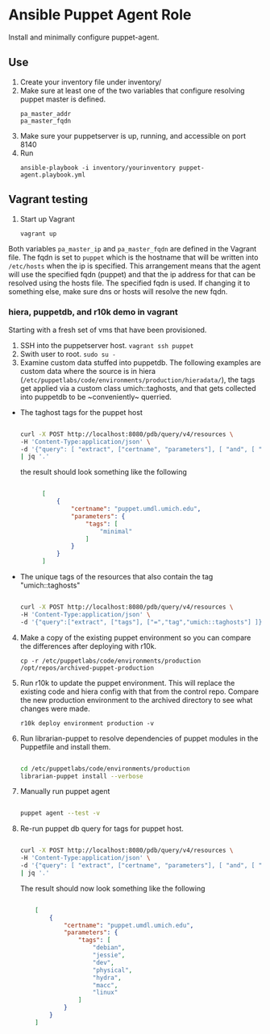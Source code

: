 # Ansible Puppet Agent Role
Install and minimally configure puppet-agent.

## Use

1. Create your inventory file under inventory/
1. Make sure at least one of the two variables that configure resolving puppet master is defined.
    ```
    pa_master_addr
    pa_master_fqdn
    ```
1. Make sure your puppetserver is up, running, and accessible on port 8140
1. Run
    ```
    ansible-playbook -i inventory/yourinventory puppet-agent.playbook.yml
    ```

## Vagrant testing

1. Start up Vagrant
    ```
    vagrant up
    ```
Both variables `pa_master_ip` and `pa_master_fqdn` are defined in the Vagrant file.
The fqdn is set to `puppet` which is the hostname that will be written into `/etc/hosts` when the ip is specified.
This arrangement means that the agent will use the specified fqdn (puppet) and that the ip address for that can be resolved using the hosts file.
The specified fqdn is used. If changing it to something else, make sure dns or hosts will resolve the new fqdn.

### hiera, puppetdb, and r10k demo in vagrant
Starting with a fresh set of vms that have been provisioned.

1. SSH into the puppetserver host.
    ```vagrant ssh puppet```
2. Swith user to root. 
    ```sudo su -```
3. Examine custom data stuffed into puppetdb. The following examples are custom data where the source is in hiera (`/etc/puppetlabs/code/environments/production/hieradata/`), the tags get applied via a custom class umich::taghosts, and that gets collected into puppetdb to be ~conveniently~ querried.
  * The taghost tags for the puppet host
      ```sh
      
      curl -X POST http://localhost:8080/pdb/query/v4/resources \
      -H 'Content-Type:application/json' \
      -d '{"query": [ "extract", ["certname", "parameters"], [ "and", [ "=", "title", "Umich::Taghosts"], [ "~", "certname", "^puppet" ] ] ] }' \
      | jq '.'
      ```
    the result should look something like the following
      ```json
      
			[
				{
					"certname": "puppet.umdl.umich.edu",
					"parameters": {
						"tags": [
							"minimal"
						]
					}
				}
			]
      ```
  * The unique tags of the resources that also contain the tag "umich::taghosts"
      ```sh
      
      curl -X POST http://localhost:8080/pdb/query/v4/resources \
      -H 'Content-Type:application/json' \
      -d '{"query":["extract", ["tags"], ["=","tag","umich::taghosts"] ]}' | jq 'map(.tags)|add|unique'
      ```
4. Make a copy of the existing puppet environment so you can compare the differences after deploying with r10k.
    ```
    cp -r /etc/puppetlabs/code/environments/production /opt/repos/archived-puppet-production
    ```
4. Run r10k to update the puppet environment. This will replace the existing code and hiera config with that from the control repo. Compare the new production environment to the archived directory to see what changes were made.
    ```
    r10k deploy environment production -v
    ```
5. Run librarian-puppet to resolve dependencies of puppet modules in the Puppetfile and install them.
    ```sh
    
    cd /etc/puppetlabs/code/environments/production
    librarian-puppet install --verbose
    ```
6. Manually run puppet agent
    ```sh
    
    puppet agent --test -v
    ```
7. Re-run puppet db query for tags for puppet host.
    ```sh
    
    curl -X POST http://localhost:8080/pdb/query/v4/resources \
    -H 'Content-Type:application/json' \
    -d '{"query": [ "extract", ["certname", "parameters"], [ "and", [ "=", "title", "Umich::Taghosts"], [ "~", "certname", "^puppet" ] ] ] }' \
    | jq '.'
    ```
    The result should now look something like the following
    ```json
    
		[
			{
				"certname": "puppet.umdl.umich.edu",
				"parameters": {
					"tags": [
						"debian",
						"jessie",
						"dev",
						"physical",
						"hydra",
						"macc",
						"linux"
					]
				}
			}
		]
    ```

